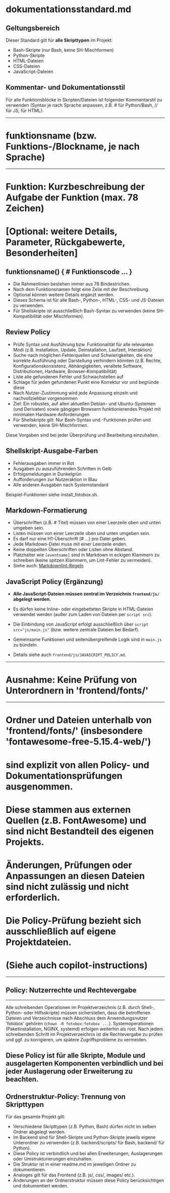 # dokumentationsstandard.md

## Geltungsbereich

Dieser Standard gilt für **alle Skripttypen** im Projekt:

- Bash-Skripte (nur Bash, keine SH-Mischformen)
- Python-Skripte
- HTML-Dateien
- CSS-Dateien
- JavaScript-Dateien

## Kommentar- und Dokumentationsstil

Für alle Funktionsblöcke in Skripten/Dateien ist folgender Kommentarstil zu verwenden (Syntax je nach Sprache anpassen, z.B. # für Python/Bash, // für JS, <!-- --> für HTML):

-------------------------------------------------------------------------------
# funktionsname (bzw. Funktions-/Blockname, je nach Sprache)
-------------------------------------------------------------------------------
# Funktion: Kurzbeschreibung der Aufgabe der Funktion (max. 78 Zeichen)
# [Optional: weitere Details, Parameter, Rückgabewerte, Besonderheiten]
funktionsname() {
    # Funktionscode ...
}
-------------------------------------------------------------------------------

- Die Rahmenlinien bestehen immer aus 78 Bindestrichen.
- Nach dem Funktionsnamen folgt eine Zeile mit der Beschreibung.
- Optional können weitere Details ergänzt werden.
- Dieses Schema ist für alle Bash-, Python-, HTML-, CSS- und JS-Dateien zu verwenden.
- Für Shellskripte ist ausschließlich Bash-Syntax zu verwenden (keine SH-Kompatibilität oder Mischformen).

## Review Policy

- Prüfe Syntax und Ausführung bzw. Funktionalität für alle relevanten Modi (z.B. Installation, Update, Deinstallation, Laufzeit, Interaktion)
- Suche nach möglichen Fehlerquellen und Schwierigkeiten, die eine korrekte Ausführung oder Darstellung verhindern könnten (z.B. Rechte, Konfigurationskonsistenz, Abhängigkeiten, veraltete Software, Distributionen, Hardware, Browser-Kompatibilität)
- Liste alle gefundenen Fehler und Schwachstellen auf
- Schlage für jeden gefundenen Punkt eine Korrektur vor und begründe diese
- Nach Nutzer-Zustimmung wird jede Anpassung einzeln und nachvollziehbar vorgenommen
- Ziel: Ein robustes, auf allen aktuellen Debian- und Ubuntu-Systemen (und Derivaten) sowie gängigen Browsern funktionierendes Projekt mit minimalen Hardware-Anforderungen
- Für Shellskripte gilt: Nur Bash-Syntax und -Funktionen prüfen und verwenden, keine SH-Mischformen.

Diese Vorgaben sind bei jeder Überprüfung und Bearbeitung einzuhalten.

## Shellskript-Ausgabe-Farben

- Fehlerausgaben immer in Rot
- Ausgaben zu auszuführenden Schritten in Gelb
- Erfolgsmeldungen in Dunkelgrün
- Aufforderungen zur Nutzeraktion in Blau
- Alle anderen Ausgaben nach Systemstandard

Beispiel-Funktionen siehe install_fotobox.sh.

## Markdown-Formatierung

- Überschriften (z.B. # Titel) müssen von einer Leerzeile oben und unten umgeben sein.
- Listen müssen von einer Leerzeile oben und unten umgeben sein.
- Es darf nur eine H1-Überschrift (# ...) pro Datei geben.
- Jede Markdown-Datei muss mit einer Leerzeile enden.
- Keine doppelten Überschriften oder Listen ohne Abstand.
- Platzhalter wie `[eventname]` sind in Markdown in eckigen Klammern zu schreiben (keine spitzen Klammern, um Lint-Fehler zu vermeiden).
- Siehe auch: [Markdownlint-Regeln](https://github.com/DavidAnson/markdownlint/blob/main/doc/Rules.md)

## JavaScript Policy (Ergänzung)

- **Alle JavaScript-Dateien müssen zentral im Verzeichnis `frontend/js/` abgelegt werden.**

- Es dürfen keine Inline- oder eingebetteten Skripte in HTML-Dateien verwendet werden (außer zum Laden von Dateien per `script src`).

- Die Einbindung von JavaScript erfolgt ausschließlich über `script src="js/main.js"` (bzw. weitere zentrale Dateien bei Bedarf).

- Gemeinsame Funktionen und seitenübergreifende Logik sind in `main.js` zu bündeln.

- Details siehe auch `frontend/js/JAVASCRIPT_POLICY.md`.

-------------------------------------------------------------------------------
# Ausnahme: Keine Prüfung von Unterordnern in 'frontend/fonts/'
-------------------------------------------------------------------------------
# Ordner und Dateien unterhalb von 'frontend/fonts/' (insbesondere 'fontawesome-free-5.15.4-web/')
# sind explizit von allen Policy- und Dokumentationsprüfungen ausgenommen.
# Diese stammen aus externen Quellen (z.B. FontAwesome) und sind nicht Bestandteil des eigenen Projekts.
# Änderungen, Prüfungen oder Anpassungen an diesen Dateien sind nicht zulässig und nicht erforderlich.
# Die Policy-Prüfung bezieht sich ausschließlich auf eigene Projektdateien.
#
# (Siehe auch copilot-instructions)
-------------------------------------------------------------------------------

## Policy: Nutzerrechte und Rechtevergabe

-------------------------------------------------------------------------------
Alle schreibenden Operationen im Projektverzeichnis (z.B. durch Shell-, Python- oder Hilfsskripte) müssen sicherstellen, dass die betroffenen Dateien und Verzeichnisse nach Abschluss dem Anwendungsnutzer 'fotobox' gehören (`chown -R fotobox:fotobox ...`). Systemoperationen (Paketinstallation, NGINX, systemd) erfolgen weiterhin als root. Nach jedem schreibenden Schritt im Projektverzeichnis ist die Rechtevergabe zu prüfen und ggf. zu korrigieren, um spätere Zugriffsprobleme zu vermeiden.

Diese Policy ist für alle Skripte, Module und ausgelagerten Komponenten verbindlich und bei jeder Auslagerung oder Erweiterung zu beachten.
-------------------------------------------------------------------------------

## Ordnerstruktur-Policy: Trennung von Skripttypen

Für das gesamte Projekt gilt:

- Verschiedene Skripttypen (z.B. Python, Bash) dürfen nicht im selben Ordner abgelegt werden.
- Im Backend sind für Shell-Skripte und Python-Skripte jeweils eigene Unterordner zu verwenden (z.B. backend/scripts/ für Bash, backend/ für Python).
- Diese Policy ist verbindlich und bei allen Erweiterungen, Auslagerungen oder Umstrukturierungen einzuhalten.
- Die Struktur ist in einer readme.md im jeweiligen Ordner zu dokumentieren.
- Analoges gilt für das Frontend (z.B. js/, css/, images/ etc.).
- Änderungen an der Ordnerstruktur müssen diese Policy berücksichtigen und dokumentiert werden.
